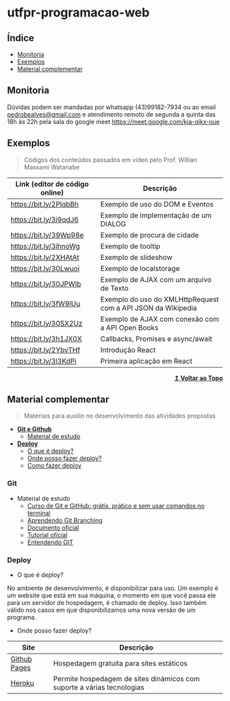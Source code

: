 # utfpr-programacao-web

## Índice

- [Monitoria](#monitoria)
- [Exemplos](#exemplos)
- [Material complementar](#material-complementar)

## Monitoria

Dúvidas podem ser mandadas por whatsapp (43)99182-7934 ou ao email pedrobealves@gmail.com
e atendimento remoto de segunda a quinta das 18h às 22h pela sala do google meet https://meet.google.com/kja-qikx-oue

## Exemplos

>Códigos dos conteúdos passados em vídeo pelo Prof. Willian Massami Watanabe


| Link (editor de código online)                          | Descrição                                                     |
|---------------------------------------------------------|-------------------------------------------------------------- |
| https://bit.ly/2PlqbBh                                  | Exemplo de uso do DOM e Eventos                               |
| https://bit.ly/3i9qdJ6                                  | Exemplo de implementação de um DIALOG                         |
| https://bit.ly/39Wp98e                                  | Exemplo de procura de cidade                                  |
| https://bit.ly/3ihnoWg                                  | Exemplo de tooltip                                            |
| https://bit.ly/2XHAtAt                                  | Exemplo de slideshow                                          |
| https://bit.ly/30Lwuoi                                  | Exemplo de localstorage                                       |
| https://bit.ly/30JPWlb                                  | Exemplo de AJAX com um arquivo de Texto                       |
| https://bit.ly/3fW9lUu                                  | Exemplo do uso do XMLHttpRequest com a API JSON da Wikipedia  |
| https://bit.ly/30SX2Uz                                  | Exemplo de AJAX com conexão com a API Open Books              |
| https://bit.ly/3h1JX0X                                  | Callbacks, Promises e async/await                             |
| https://bit.ly/2YbyTHf                                  | Introdução React                                              |
| https://bit.ly/3l3KdPi                                  | Primeira aplicação em React                                   |

<div align="right">
    <b><a href="#índice">↥ Voltar ao Topo</a></b>
</div>

## Material complementar

>Materiais para auxilio no desenvolvimento das atividades propostas

* **[Git e Github](#git)**
   * [Material de estudo](#git)
* **[Deploy](#deploy)**
    * [O que é deploy?](#)
    * [Onde posso fazer deploy?](#)
    * [Como fazer deploy](#)
   

### Git

* Material de estudo
  * [Curso de Git e GitHub: grátis, prático e sem usar comandos no terminal](https://www.youtube.com/playlist?list=PLHz_AreHm4dm7ZULPAmadvNhH6vk9oNZA)
  * [Aprendendo Git Branching](https://learngitbranching.js.org/?locale=pt_BR)
  * [Documento oficial](https://git-scm.com/book/pt-br/v2)
  * [Tutorial oficial](https://try.github.io/)
  * [Entendendo GIT](https://www.youtube.com/watch?v=6Czd1Yetaac)

### Deploy

* O que é deploy?

No ambiente de desenvolvimento, é disponibilizar para uso. Um exemplo é um website que está em sua máquina, o momento em que você passa ele para um servidor de hospedagem, é chamado de deploy. Isso também válido nos casos em que disponibilizamos uma nova versão de um programa.

* Onde posso fazer deploy?

| Site                                                    | Descrição                                                              |
|---------------------------------------------------------|----------------------------------------------------------------------- |
| [Github Pages](https://pages.github.com/)               | Hospedagem gratuita para sites estáticos                               |
| [Heroku](https://www.heroku.com/)                       | Permite hospedagem de sites dinámicos com suporte a várias tecnologias |


